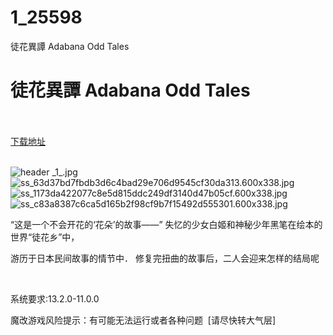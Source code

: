 # 1_25598
徒花異譚 Adabana Odd Tales
# 徒花異譚 Adabana Odd Tales
 <br/></br>
[下载地址](https://www.switch520.cc/article/25598 "下载地址")
<br/></br>

<p><img title="header _1_.jpg" src="https://www.switch520.cc/muke_img/2021_12_16_fac0c73541f74.jpg" alt="header _1_.jpg"><br>
<img title="ss_63d37bd7fbdb3d6c4bad29e706d9545cf30da313.600x338.jpg" src="https://www.switch520.cc/muke_img/2021_12_16_483cafd0e2992.jpg" alt="ss_63d37bd7fbdb3d6c4bad29e706d9545cf30da313.600x338.jpg"><br>
<img title="ss_1173da422077c8e5d815ddc249df3140d47b05cf.600x338.jpg" src="https://www.switch520.cc/muke_img/2021_12_16_49bbaca67befd.jpg" alt="ss_1173da422077c8e5d815ddc249df3140d47b05cf.600x338.jpg"><br>
<img title="ss_c83a8387c6ca5d165b2f98cf9b7f15492d555301.600x338.jpg" src="https://www.switch520.cc/muke_img/2021_12_16_4a805601019a5.jpg" alt="ss_c83a8387c6ca5d165b2f98cf9b7f15492d555301.600x338.jpg"></p>
<p>“这是一个不会开花的‘花朵’的故事——” 失忆的少女白姬和神秘少年黑笔在绘本的世界“徒花乡”中，</p>
<p>游历于日本民间故事的情节中． 修复完扭曲的故事后，二人会迎来怎样的结局呢</p>
<p>&nbsp;</p>
<p>系统要求:13.2.0-11.0.0</p>
<p>魔改游戏风险提示：有可能无法运行或者各种问题 &nbsp;[请尽快转大气层]</p>



